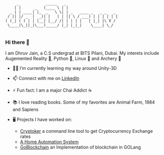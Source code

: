 ```
     _            _____   _                              
    | |      _   (____ \ | |                      
  _ | | ____| |_  _   \ \| | _   ____ _   _ _   _ 
 / || |/ _  |  _)| |   | | || \ / ___) | | | | | |
( (_| ( ( | | |__| |__/ /| | | | |   | |_| |\ V / 
 \____|\_||_|\___)_____/ |_| |_|_|    \____| \_/  
                                                  
```                                                                 
### Hi there 👋

I am Dhruv Jain, a C.S undergrad at BITS Pilani, Dubai. My interets include Augemented Reality 🔮, Python 🐍, Linux 🐧 and Archery 🏹

- 👨‍💻 I’m currently learning my way around Unity-3D
- 📫 Connect with me on [LinkedIn](https://www.linkedin.com/in/dhruv-jain-a309501a0)
- ⚡ Fun fact: I am a major Chai Addict ☕️
- 📚 I love reading books. Some of my favorites are Animal Farm, 1984 and Sapiens

- 🖥 Projects I have worked on:
  - [Cryptoker](https://github.com/datdhruvjain/cryptoker) a command line tool to get Cryptocurrency Exchange rates
  - [A Home Automation System](https://github.com/datDhruvJain/Home-Automation)
  - [GoBlockchain](https://github.com/datDhruvJain/GoBlockchain) an Implementation of blockchain in GOLang


<!--
**datDhruvJain/datdhruvjain** is a ✨ _special_ ✨ repository because its `README.md` (this file) appears on your GitHub profile.

Here are some ideas to get you started:

- 🔭 I’m currently working on ...
- 🌱 I’m currently learning ...
- 👯 I’m looking to collaborate on ...
- 🤔 I’m looking for help with ...
- 💬 Ask me about ...
- 📫 How to reach me: ...
- 😄 Pronouns: ...
- ⚡ Fun fact: ...
-->
